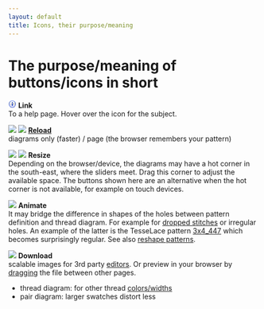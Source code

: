 ```yaml
---
layout: default
title: Icons, their purpose/meaning
---
```


The purpose/meaning of buttons/icons in short
=============================================

![](images/information-icon.png) **Link**  
To a help page. Hover over the icon for the subject.

![](../images/wand.png)
![](../images/link.png)
**[Reload](Undo)**  
diagrams only (faster) / page (the browser remembers your pattern)

![](../images/size-inc.jpg)
![](../images/size-dec.jpg)
**Resize**  
Depending on the browser/device, the diagrams may have a hot corner
in the south-east, where the sliders meet.
Drag this corner to adjust the available space. 
The buttons shown here are an alternative when the hot corner is not available, for example on touch devices. 

![](../images/animate.png) **Animate**  
It may bridge the difference in shapes of the holes between pattern definition and thread diagram. 
For example for [dropped stitches](Replace#drop-stitches) or irregular holes. 
An example of the latter is the TesseLace pattern [3x4_447](/GroundForge/tiles.html?TesseLace=3x4_447&patchWidth=12&patchHeight=12&tile=4-L8,-50F,56-O&shiftColsSW=0&shiftRowsSW=3&shiftColsSE=4&shiftRowsSE=0&)
which becomes surprisingly regular.
See also [reshape patterns](Reshape-Patterns).

![](../images/download.jpg) **Download**  
scalable images for 3rd party [editors](Reshape-Patterns#evaluated-editors).
Or preview in your browser by [dragging](images/download.png) the file between other pages.
* thread diagram: for other thread [colors/widths](Thread-Properties#more-thread-colors-andor-widths)
* pair diagram: larger swatches distort less
